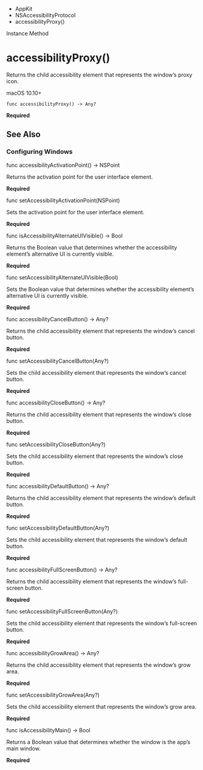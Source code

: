 

- AppKit
- NSAccessibilityProtocol
-  accessibilityProxy() 

Instance Method

# accessibilityProxy()

Returns the child accessibility element that represents the window’s proxy icon.

macOS 10.10+

``` source
func accessibilityProxy() -> Any?
```

**Required**

## See Also

### Configuring Windows

func accessibilityActivationPoint() -> NSPoint

Returns the activation point for the user interface element.

**Required**

func setAccessibilityActivationPoint(NSPoint)

Sets the activation point for the user interface element.

**Required**

func isAccessibilityAlternateUIVisible() -> Bool

Returns the Boolean value that determines whether the accessibility element’s alternative UI is currently visible.

**Required**

func setAccessibilityAlternateUIVisible(Bool)

Sets the Boolean value that determines whether the accessibility element’s alternative UI is currently visible.

**Required**

func accessibilityCancelButton() -> Any?

Returns the child accessibility element that represents the window’s cancel button.

**Required**

func setAccessibilityCancelButton(Any?)

Sets the child accessibility element that represents the window’s cancel button.

**Required**

func accessibilityCloseButton() -> Any?

Returns the child accessibility element that represents the window’s close button.

**Required**

func setAccessibilityCloseButton(Any?)

Sets the child accessibility element that represents the window’s close button.

**Required**

func accessibilityDefaultButton() -> Any?

Returns the child accessibility element that represents the window’s default button.

**Required**

func setAccessibilityDefaultButton(Any?)

Sets the child accessibility element that represents the window’s default button.

**Required**

func accessibilityFullScreenButton() -> Any?

Returns the child accessibility element that represents the window’s full-screen button.

**Required**

func setAccessibilityFullScreenButton(Any?)

Sets the child accessibility element that represents the window’s full-screen button.

**Required**

func accessibilityGrowArea() -> Any?

Returns the child accessibility element that represents the window’s grow area.

**Required**

func setAccessibilityGrowArea(Any?)

Sets the child accessibility element that represents the window’s grow area.

**Required**

func isAccessibilityMain() -> Bool

Returns a Boolean value that determines whether the window is the app’s main window.

**Required**

